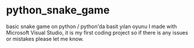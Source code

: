 # python_snake_game
basic snake game on python / python'da basit yılan oyunu
I made with Microsoft Visual Studio, it is my first coding project so if there is any issues or mistakes please let me know.
